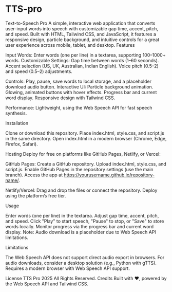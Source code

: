 # TTS-pro

Text-to-Speech Pro
A simple, interactive web application that converts user-input words into speech with customizable gap time, accent, pitch, and speed. Built with HTML, Tailwind CSS, and JavaScript, it features a responsive design, particle background, and intuitive controls for a great user experience across mobile, tablet, and desktop.
Features

Input Words: Enter words (one per line) in a textarea, supporting 100–1000+ words.
Customizable Settings:
Gap time between words (1–60 seconds).
Accent selection (US, UK, Australian, Indian English).
Voice pitch (0.5–2) and speed (0.5–2) adjustments.


Controls: Play, pause, save words to local storage, and a placeholder download audio button.
Interactive UI:
Particle background animation.
Glowing, animated buttons with hover effects.
Progress bar and current word display.
Responsive design with Tailwind CSS.


Performance: Lightweight, using the Web Speech API for fast speech synthesis.

Installation

Clone or download this repository.
Place index.html, style.css, and script.js in the same directory.
Open index.html in a modern browser (Chrome, Edge, Firefox, Safari).

Hosting
Deploy for free on platforms like GitHub Pages, Netlify, or Vercel:

GitHub Pages:
Create a GitHub repository.
Upload index.html, style.css, and script.js.
Enable GitHub Pages in the repository settings (use the main branch).
Access the app at https://yourusername.github.io/repository-name/.


Netlify/Vercel:
Drag and drop the files or connect the repository.
Deploy using the platform’s free tier.



Usage

Enter words (one per line) in the textarea.
Adjust gap time, accent, pitch, and speed.
Click "Play" to start speech, "Pause" to stop, or "Save" to store words locally.
Monitor progress via the progress bar and current word display.
Note: Audio download is a placeholder due to Web Speech API limitations.

Limitations

The Web Speech API does not support direct audio export in browsers. For audio downloads, consider a desktop solution (e.g., Python with gTTS).
Requires a modern browser with Web Speech API support.

License
TTS Pro 2025 All Rights Reserved.
Credits
Built with ❤️, powered by the Web Speech API and Tailwind CSS.
